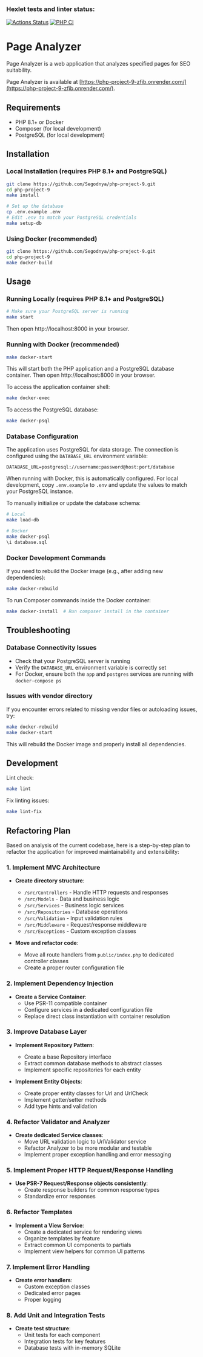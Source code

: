 ### Hexlet tests and linter status:
[![Actions Status](https://github.com/Segodnya/php-project-9/actions/workflows/hexlet-check.yml/badge.svg)](https://github.com/Segodnya/php-project-9/actions)
[![PHP CI](https://github.com/Segodnya/php-project-9/actions/workflows/php-ci.yml/badge.svg)](https://github.com/Segodnya/php-project-9/actions/workflows/php-ci.yml)

# Page Analyzer

Page Analyzer is a web application that analyzes specified pages for SEO suitability.

Page Analyzer is available at [https://php-project-9-zfib.onrender.com/](https://php-project-9-zfib.onrender.com/).

## Requirements

* PHP 8.1+ or Docker
* Composer (for local development)
* PostgreSQL (for local development)

## Installation

### Local Installation (requires PHP 8.1+ and PostgreSQL)

```bash
git clone https://github.com/Segodnya/php-project-9.git
cd php-project-9
make install

# Set up the database
cp .env.example .env
# Edit .env to match your PostgreSQL credentials
make setup-db
```

### Using Docker (recommended)

```bash
git clone https://github.com/Segodnya/php-project-9.git
cd php-project-9
make docker-build
```

## Usage

### Running Locally (requires PHP 8.1+ and PostgreSQL)

```bash
# Make sure your PostgreSQL server is running
make start
```

Then open http://localhost:8000 in your browser.

### Running with Docker (recommended)

```bash
make docker-start
```

This will start both the PHP application and a PostgreSQL database container.
Then open http://localhost:8000 in your browser.

To access the application container shell:

```bash
make docker-exec
```

To access the PostgreSQL database:

```bash
make docker-psql
```

### Database Configuration

The application uses PostgreSQL for data storage. The connection is configured using the `DATABASE_URL` environment variable:

```
DATABASE_URL=postgresql://username:password@host:port/database
```

When running with Docker, this is automatically configured. For local development, copy `.env.example` to `.env` and update the values to match your PostgreSQL instance.

To manually initialize or update the database schema:

```bash
# Local
make load-db

# Docker
make docker-psql
\i database.sql
```

### Docker Development Commands

If you need to rebuild the Docker image (e.g., after adding new dependencies):

```bash
make docker-rebuild
```

To run Composer commands inside the Docker container:

```bash
make docker-install  # Run composer install in the container
```

## Troubleshooting

### Database Connectivity Issues

- Check that your PostgreSQL server is running
- Verify the `DATABASE_URL` environment variable is correctly set
- For Docker, ensure both the `app` and `postgres` services are running with `docker-compose ps`

### Issues with vendor directory

If you encounter errors related to missing vendor files or autoloading issues, try:

```bash
make docker-rebuild
make docker-start
```

This will rebuild the Docker image and properly install all dependencies.

## Development

Lint check:

```bash
make lint
```

Fix linting issues:

```bash
make lint-fix
```

## Refactoring Plan

Based on analysis of the current codebase, here is a step-by-step plan to refactor the application for improved maintainability and extensibility:

### 1. Implement MVC Architecture

- **Create directory structure**:
  - `/src/Controllers` - Handle HTTP requests and responses
  - `/src/Models` - Data and business logic
  - `/src/Services` - Business logic services
  - `/src/Repositories` - Database operations
  - `/src/Validation` - Input validation rules
  - `/src/Middleware` - Request/response middleware
  - `/src/Exceptions` - Custom exception classes

- **Move and refactor code**:
  - Move all route handlers from `public/index.php` to dedicated controller classes
  - Create a proper router configuration file

### 2. Implement Dependency Injection

- **Create a Service Container**:
  - Use PSR-11 compatible container 
  - Configure services in a dedicated configuration file
  - Replace direct class instantiation with container resolution

### 3. Improve Database Layer

- **Implement Repository Pattern**:
  - Create a base Repository interface
  - Extract common database methods to abstract classes
  - Implement specific repositories for each entity

- **Implement Entity Objects**:
  - Create proper entity classes for Url and UrlCheck
  - Implement getter/setter methods
  - Add type hints and validation

### 4. Refactor Validator and Analyzer

- **Create dedicated Service classes**:
  - Move URL validation logic to UrlValidator service
  - Refactor Analyzer to be more modular and testable
  - Implement proper exception handling and error messaging

### 5. Implement Proper HTTP Request/Response Handling

- **Use PSR-7 Request/Response objects consistently**:
  - Create response builders for common response types
  - Standardize error responses

### 6. Refactor Templates

- **Implement a View Service**:
  - Create a dedicated service for rendering views
  - Organize templates by feature
  - Extract common UI components to partials
  - Implement view helpers for common UI patterns

### 7. Implement Error Handling

- **Create error handlers**:
  - Custom exception classes
  - Dedicated error pages
  - Proper logging

### 8. Add Unit and Integration Tests

- **Create test structure**:
  - Unit tests for each component
  - Integration tests for key features
  - Database tests with in-memory SQLite
